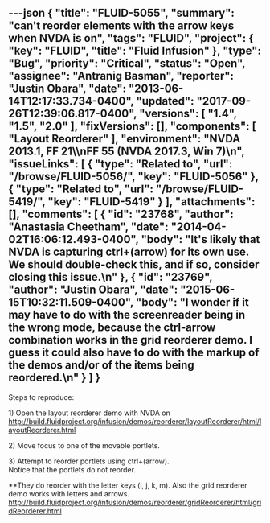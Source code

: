 ---json
{
  "title": "FLUID-5055",
  "summary": "can't reorder elements with the arrow keys when NVDA is on",
  "tags": "FLUID",
  "project": {
    "key": "FLUID",
    "title": "Fluid Infusion"
  },
  "type": "Bug",
  "priority": "Critical",
  "status": "Open",
  "assignee": "Antranig Basman",
  "reporter": "Justin Obara",
  "date": "2013-06-14T12:17:33.734-0400",
  "updated": "2017-09-26T12:39:06.817-0400",
  "versions": [
    "1.4",
    "1.5",
    "2.0"
  ],
  "fixVersions": [],
  "components": [
    "Layout Reorderer"
  ],
  "environment": "NVDA 2013.1, FF 21\\\nFF 55 (NVDA 2017.3, Win 7)\n",
  "issueLinks": [
    {
      "type": "Related to",
      "url": "/browse/FLUID-5056/",
      "key": "FLUID-5056"
    },
    {
      "type": "Related to",
      "url": "/browse/FLUID-5419/",
      "key": "FLUID-5419"
    }
  ],
  "attachments": [],
  "comments": [
    {
      "id": "23768",
      "author": "Anastasia Cheetham",
      "date": "2014-04-02T16:06:12.493-0400",
      "body": "It's likely that NVDA is capturing ctrl+(arrow) for its own use. We should double-check this, and if so, consider closing this issue.\n"
    },
    {
      "id": "23769",
      "author": "Justin Obara",
      "date": "2015-06-15T10:32:11.509-0400",
      "body": "I wonder if it may have to do with the screenreader being in the wrong mode, because the ctrl-arrow combination works in the grid reorderer demo. I guess it could also have to do with the markup of the demos and/or of the items being reordered.\n"
    }
  ]
}
---
Steps to reproduce:

1\) Open the layout reorderer demo with NVDA on\
<http://build.fluidproject.org/infusion/demos/reorderer/layoutReorderer/html/layoutReorderer.html>

2\) Move focus to one of the movable portlets.

3\) Attempt to reorder portlets using ctrl+(arrow).\
Notice that the portlets do not reorder.&#x20;

\*\*They do reorder with the letter keys (i, j, k, m). Also the grid reorderer demo works with letters and arrows. \
<http://build.fluidproject.org/infusion/demos/reorderer/gridReorderer/html/gridReorderer.html>

        